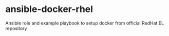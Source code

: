# ansible-docker-rhel
Ansible role and example playbook to setup docker from official RedHat EL repository
